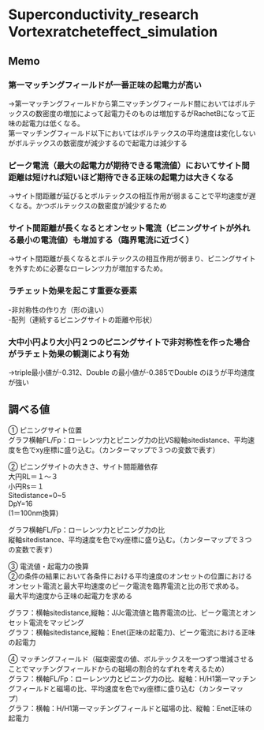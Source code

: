 # Superconductivity_research　Vortexratcheteffect_simulation


 ## Memo
### 第一マッチングフィールドが一番正味の起電力が高い<br>
→第一マッチングフィールドから第二マッチングフィールド間においてはボルテックスの数密度の増加によって起電力そのものは増加するがRachetBになって正味の起電力は低くなる。<br>
第一マッチングフィールド以下においてはボルテックスの平均速度は変化しないがボルテックスの数密度が減少するので起電力は減少する<br>

### ピーク電流（最大の起電力が期待できる電流値）においてサイト間距離は短ければ短いほど期待できる正味の起電力は大きくなる<br>
→サイト間距離が延びるとボルテックスの相互作用が弱まることで平均速度が遅くなる。かつボルテックスの数密度が減少するため<br>

### サイト間距離が長くなるとオンセット電流（ピニングサイトが外れる最小の電流値）も増加する（臨界電流に近づく）<br>
→サイト間距離が長くなるとボルテックスの相互作用が弱まり、ピニングサイトを外すために必要なローレンツ力が増加するため。<br>

### ラチェット効果を起こす重要な要素<br>
-非対称性の作り方（形の違い）<br>
-配列（連続するピニングサイトの距離や形状）<br>

### 大中小円より大小円２つのピニングサイトで非対称性を作った場合がラチェト効果の観測により有効<br>
→triple最小値が-0.312、Double の最小値が-0.385でDouble のほうが平均速度が強い<br>

## 調べる値
①	ピニングサイト位置<br>
グラフ横軸FL/Fp：ローレンツ力とピニング力の比VS縦軸sitedistance、平均速度を色でxy座標に盛り込む。（カンターマップで３つの変数で表す）<br>


②	ピニングサイトの大きさ、サイト間距離依存<br>
大円RL＝１～３<br>
小円Rs＝１<br>
Sitedistance=0~5<br>
DpY=16<br>
(1＝100nm換算)<br>

グラフ横軸FL/Fp：ローレンツ力とピニング力の比<br>
縦軸sitedistance、平均速度を色でxy座標に盛り込む。（カンターマップで３つの変数で表す）<br>

③	電流値・起電力の換算<br>
②の条件の結果において各条件における平均速度のオンセットの位置におけるオンセット電流と最大平均速度のピーク電流を臨界電流と比の形で求める。<br>
最大平均速度から正味の起電力を求める<br>

グラフ：横軸sitedistance,縦軸：J/Jc電流値と臨界電流の比、ピーク電流とオンセット電流をマッピング<br>
グラフ：横軸sitedistance,縦軸：Enet(正味の起電力)、ピーク電流における正味の起電力<br>

④	マッチングフィールド（磁束密度の値、ボルテックスを一つずつ増減させることでマッチングフィールドからの磁場の割合的なずれを考えるため）<br>
グラフ：横軸FL/Fp：ローレンツ力とピニング力の比、縦軸：H/H1第一マッチングフィールドと磁場の比、平均速度を色でxy座標に盛り込む（カンターマップ）<br>
グラフ：横軸：H/H1第一マッチングフィールドと磁場の比、縦軸：Enet正味の起電力<br>
